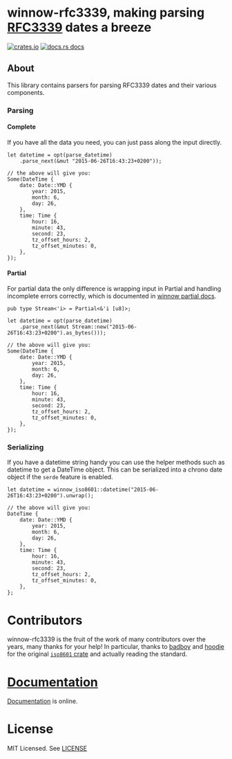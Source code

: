 # winnow-rfc3339, making parsing [RFC3339][iso] dates a breeze

[![crates.io](https://img.shields.io/crates/v/winnow-rfc3339?style=flat-square)](https://crates.io/crates/winnow-rfc3339)
[![docs.rs docs](https://img.shields.io/badge/docs-latest-blue.svg?style=flat-square)](https://docs.rs/winnow-rfc3339)

[iso]: https://en.wikipedia.org/wiki/ISO_8601
[winnow]: https://github.com/winnow-rs/winnow
[iso-crate]: https://crates.io/crates/iso8601

## About

This library contains parsers for parsing RFC3339 dates and their various components.

### Parsing

#### Complete
If you have all the data you need, you can just pass along the input directly.

```rust,ignore
let datetime = opt(parse_datetime)
    .parse_next(&mut "2015-06-26T16:43:23+0200"));

// the above will give you:
Some(DateTime {
    date: Date::YMD {
        year: 2015,
        month: 6,
        day: 26,
    },
    time: Time {
        hour: 16,
        minute: 43,
        second: 23,
        tz_offset_hours: 2,
        tz_offset_minutes: 0,
    },
});
```

#### Partial
For partial data the only difference is wrapping input in Partial and handling incomplete errors correctly,
which is documented in [winnow partial docs](https://docs.rs/winnow/latest/winnow/_topic/partial/index.html).
```rust,ignore
pub type Stream<'i> = Partial<&'i [u8]>;

let datetime = opt(parse_datetime)
    .parse_next(&mut Stream::new("2015-06-26T16:43:23+0200").as_bytes()));

// the above will give you:
Some(DateTime {
    date: Date::YMD {
        year: 2015,
        month: 6,
        day: 26,
    },
    time: Time {
        hour: 16,
        minute: 43,
        second: 23,
        tz_offset_hours: 2,
        tz_offset_minutes: 0,
    },
});
```

### Serializing

If you have a datetime string handy you can use the helper methods such as datetime to get a DateTime object. This can
be serialized into a chrono date object if the `serde` feature is enabled.

```rust,ignore
let datetime = winnow_iso8601::datetime("2015-06-26T16:43:23+0200").unwrap();

// the above will give you:
DateTime {
    date: Date::YMD {
        year: 2015,
        month: 6,
        day: 26,
    },
    time: Time {
        hour: 16,
        minute: 43,
        second: 23,
        tz_offset_hours: 2,
        tz_offset_minutes: 0,
    },
};
```
# Contributors

winnow-rfc3339 is the fruit of the work of many contributors over the years, many
thanks for your help! In particular, thanks to [badboy](https://github.com/badboy)
and [hoodie](https://github.com/hoodie) for the original [`iso8601` crate][iso-crate] and actually reading the standard.

# [Documentation][docs]

[Documentation][docs] is online.

# License

MIT Licensed. See [LICENSE](https://mit-license.org/)

[docs]: https://docs.rs/iso8601/

